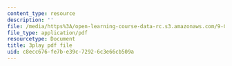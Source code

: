 ```yaml
---
content_type: resource
description: ''
file: /media/https%3A/open-learning-course-data-rc.s3.amazonaws.com/9-00sc-introduction-to-psychology-fall-2011/c8ecc676fe7be39c72926c3e66cb509a_lBU64nfe8nM.pdf
file_type: application/pdf
resourcetype: Document
title: 3play pdf file
uid: c8ecc676-fe7b-e39c-7292-6c3e66cb509a
---
```

